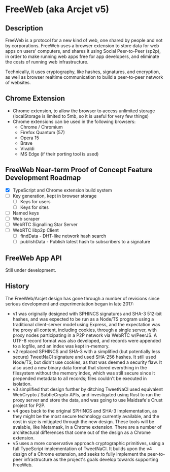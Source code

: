 # FreeWeb (aka Arcjet v5)

## Description

FreeWeb is a protocol for a new kind of web, one shared by people and not by corporations. FreeWeb uses a browser extension to store data for web apps on users' computers, and shares it using Social Peer-to-Peer (sp2p), in order to make running web apps free for app developers, and eliminate the costs of running web infrastructure.

Technically, it uses cryptography, like hashes, signatures, and encryption, as well as browser realtime communication to build a peer-to-peer network of websites.

## Chrome Extension

- Chrome extension, to allow the browser to access unlimited storage (localStorage is limited to 5mb, so it is useful for very few things)
- Chrome extensions can be used in the following browsers:
  - Chrome / Chromium
  - Firefox Quantum (57)
  - Opera 15
  - Brave
  - Vivaldi
  - MS Edge (if their porting tool is used)

## FreeWeb Near-term Proof of Concept Feature Development Roadmap

- [x] TypeScript and Chrome extension build system
- [ ] Key generation, kept in browser storage
  - [ ] Keys for users
  - [ ] Keys for sites
- [ ] Named keys
- [ ] Web scraper
- [ ] WebRTC Signalling Star Server
- [ ] WebRTC libp2p Client
  - [ ] findData - DHT-like network hash search
  - [ ] publishData - Publish latest hash to subscribers to a signature

## FreeWeb App API

Still under development.

## History

The FreeWeb/Arcjet design has gone through a number of revisions since serious development and experimentation began in late 2017:

- v1 was originally designed with SPHINCS signatures and SHA-3 512-bit hashes, and was expected to be run as a Node/TS program using a traditional client-server model using Express, and the expectation was the proxy all content, including cookies, through a single server, with proxy nodes participating in a P2P network via WebRTC w/PeerJS. A UTF-8 record format was also developed, and records were appended to a logfile, and an index was kept in-memory.
- v2 replaced SPHINCS and SHA-3 with a simplified (but potentially less secure) TweetNaCl signature and used SHA-256 hashes. It still used Node/TS, but didn't use cookies, as that was deemed a security flaw. It also used a new binary data format that stored everything in the filesystem without the memory index, which was still secure since it prepended metadata to all records; files couldn't be executed in isolation.
- v3 simplified that design further by ditching TweetNaCl used equivalent WebCrypto / SubtleCrypto APIs, and investigated using Rust to run the proxy server and store the data, and was going to use Maidsafe's Crust project for P2P.
- v4 goes back to the original SPHINCS and SHA-3 implementation, as they might be the most secure technology currently available, and the cost in size is mitigated through the new design. These tools will be avaiable, like Metamask, in a Chrome extension. There are a number of architectural differences that come out of the design as a Chrome extension.
- v5 uses a more conservative approach cryptographic primitives, using a full TypeScript implementation of TweetNaCl. It builds upon the v4 design of a Chrome extension, and seeks to fully implement the peer-to-peer infrastructure as the project's goals develop towards supporting FreeWeb.
